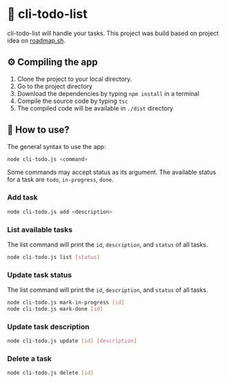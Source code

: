 # 📃 cli-todo-list

cli-todo-list will handle your tasks. This project was build based on project idea on [roadmap.sh](git@github.com:Daemon19/cli-todo-list.git).

## ⚙️ Compiling the app
1. Clone the project to your local directory. 
1. Go to the project directory
1. Download the dependencies by typing `npm install` in a terminal
1. Compile the source code by typing `tsc`
1. The compiled code will be available in `./dist` directory

## 📖 How to use?
The general syntax to use the app:
```bash
node cli-todo.js <command>
```
Some commands may accept status as its argument. The available status for a task are `todo`, `in-progress`, `done`.

### Add task
```bash
node cli-todo.js add <description>
```

### List available tasks
The list command will print the `id`, `description`, and `status` of all tasks.
```bash
node cli-todo.js list [status]
```

### Update task status
The list command will print the `id`, `description`, and `status` of all tasks.
```bash
node cli-todo.js mark-in-progress [id]
node cli-todo.js mark-done [id]
```

### Update task description
```bash
node cli-todo.js update [id] [description]
```

### Delete a task
```bash
node cli-todo.js delete [id]
```